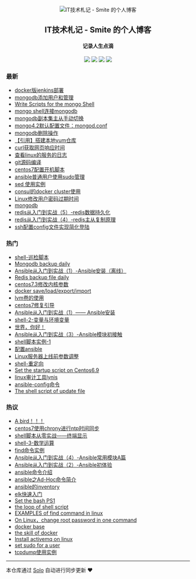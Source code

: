 <p align="center"><img alt="IT技术札记 - Smite 的个人博客" src="https://static.b3log.org/images/brand/solo-32.png"></p><h2 align="center">
IT技术札记 - Smite 的个人博客
</h2>

<h4 align="center">记录人生点滴</h4>
<p align="center"><a title="IT技术札记 - Smite 的个人博客" target="_blank" href="https://github.com/SmiteLi/solo-blog"><img src="https://img.shields.io/github/last-commit/SmiteLi/solo-blog.svg?style=flat-square&color=FF9900"></a>
<a title="GitHub repo size in bytes" target="_blank" href="https://github.com/SmiteLi/solo-blog"><img src="https://img.shields.io/github/repo-size/SmiteLi/solo-blog.svg?style=flat-square"></a>
<a title="Solo Version" target="_blank" href="https://github.com/88250/solo/releases"><img src="https://img.shields.io/badge/solo-3.6.7-f1e05a.svg?style=flat-square&color=blueviolet"></a>
<a title="Hits" target="_blank" href="https://github.com/88250/hits"><img src="https://hits.b3log.org/SmiteLi/solo-blog.svg"></a></p>

### 最新

* [docker版jenkins部署](https://smite.site/articles/2019/12/04/1575439797964.html)
* [mongodb添加用户和管理](https://smite.site/articles/2019/12/02/1575259110437.html)
* [Write Scripts for the mongo Shell](https://smite.site/articles/2019/11/29/1575019588800.html)
* [mongo shell连接mongodb](https://smite.site/articles/2019/11/29/1575015937344.html)
* [mongodb副本集主从手动切换](https://smite.site/articles/2019/11/28/1574946340445.html)
* [mongo4.2默认配置文件：mongod.conf](https://smite.site/articles/2019/11/28/1574931304189.html)
* [mongodb删除操作](https://smite.site/articles/2019/11/28/1574928174643.html)
* [【引用】搭建本地yum仓库](https://smite.site/articles/2019/11/22/1574393334735.html)
* [curl获取网页响应时间](https://smite.site/articles/2019/11/20/1574249158070.html)
* [查看linux的服务的日志](https://smite.site/articles/2019/11/20/1574219737259.html)
* [git源码编译](https://smite.site/articles/2019/11/19/1574135696340.html)
* [centos7配置开机脚本](https://smite.site/articles/2019/11/14/1573703720152.html)
* [ansible普通用户使用sudo管理](https://smite.site/articles/2019/11/04/1572850841277.html)
* [sed 使用实例](https://smite.site/articles/2019/11/04/1572835822714.html)
* [consul的docker cluster使用](https://smite.site/articles/2019/10/31/1572503173904.html)
* [Linux修改用户密码过期时间](https://smite.site/articles/2019/10/30/1572433687656.html)
* [mongodb](https://smite.site/articles/2019/10/29/1572342238854.html)
* [redis从入门到实战（5）-redis数据持久化](https://smite.site/articles/2019/10/22/1571725412117.html)
* [redis从入门到实战（4）-redis主从复制原理](https://smite.site/articles/2019/10/22/1571724952553.html)
* [ssh配置config文件实现简化登陆](https://smite.site/articles/2019/10/22/1571713240035.html)

### 热门

* [shell-巡检脚本](https://smite.site/articles/2019/07/19/1563519431599.html)
* [Mongodb backup daily](https://smite.site/articles/2019/09/11/1568187187538.html)
* [Ansible从入门到实战（1）-Ansible安装（离线）](https://smite.site/articles/2019/10/10/1570690567322.html)
* [Redis backup file daily](https://smite.site/articles/2019/09/12/1568255347994.html)
* [centos7.3修改内核参数](https://smite.site/articles/2019/09/24/1569309048141.html)
* [docker save/load/export/import](https://smite.site/articles/2019/09/16/1568627164223.html)
* [lvm卷的使用](https://smite.site/articles/2019/07/22/1563798784406.html)
* [centos7修复引导](https://smite.site/articles/2019/06/11/1560227801329.html)
* [Ansible从入门到实战（1）—— Ansible安装](https://smite.site/articles/2019/09/02/1567406217520.html)
* [shell-2-变量与环境变量](https://smite.site/articles/2019/07/20/1563601922040.html)
* [世界，你好！](https://smite.site/hello-solo)
* [Ansible从入门到实战（3）-Ansible模块初接触](https://smite.site/articles/2019/10/08/1570533045056.html)
* [shell脚本实例-1](https://smite.site/articles/2019/06/11/1560246472451.html)
* [配置ansible](https://smite.site/articles/2019/09/02/1567406823399.html)
* [Linux服务器上线前参数调整](https://smite.site/articles/2019/08/31/1567254500496.html)
* [shell-重定向](https://smite.site/articles/2019/07/20/1563616493883.html)
* [Set the startup script on Centos6.9](https://smite.site/articles/2019/09/10/1568087831690.html)
* [linux审计工具lynis](https://smite.site/articles/2019/09/20/1568948341218.html)
* [ansible-config命令](https://smite.site/articles/2019/09/02/1567408812395.html)
* [The shell script of update file](https://smite.site/articles/2019/09/09/1568034492008.html)

### 热议

* [A bird！！！](https://smite.site/articles/2019/06/10/1560176729708.html)
* [centos7使用chrony进行ntp时间同步](https://smite.site/articles/2019/06/12/1560329546479.html)
* [shell脚本从零实战——终端显示](https://smite.site/articles/2019/07/16/1563287012292.html)
* [shell-3-数学运算](https://smite.site/articles/2019/07/20/1563615184000.html)
* [find命令实例](https://smite.site/articles/2019/08/31/1567210719944.html)
* [Ansible从入门到实战（4）-Ansible常用模块A篇](https://smite.site/articles/2019/09/02/1567383979702.html)
* [Ansible从入门到实战（2）-Ansible初体验](https://smite.site/articles/2019/09/02/1567408258989.html)
* [ansible命令介绍](https://smite.site/articles/2019/09/02/1567408516348.html)
* [ansible之Ad-Hoc命令简介](https://smite.site/articles/2019/09/02/1567408897272.html)
* [ansible的inventory](https://smite.site/articles/2019/09/02/1567415545793.html)
* [elk快速入门](https://smite.site/articles/2019/09/04/1567578582388.html)
* [Set the bash PS1](https://smite.site/articles/2019/09/05/1567672512586.html)
* [the loop of shell script](https://smite.site/articles/2019/09/05/1567674411515.html)
* [EXAMPLES of find command in linux](https://smite.site/articles/2019/09/08/1567951229098.html)
* [On Linux，change root password in one command](https://smite.site/articles/2019/09/12/1568273318782.html)
* [docker base](https://smite.site/articles/2019/09/16/1568615119140.html)
* [the skill of docker](https://smite.site/articles/2019/09/16/1568616618160.html)
* [Install activemq on linux](https://smite.site/articles/2019/09/18/1568787655839.html)
* [set sudo for a user](https://smite.site/articles/2019/09/19/1568900626840.html)
* [tcpdump使用实例](https://smite.site/articles/2019/09/20/1568976053479.html)

---

本仓库通过 [Solo](https://github.com/88250/solo) 自动进行同步更新 ❤️ 